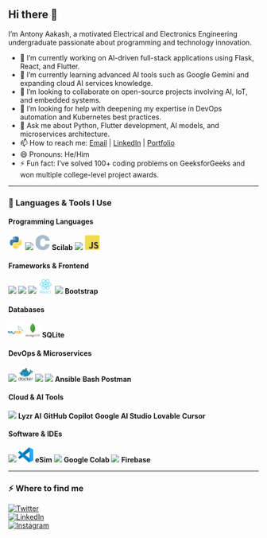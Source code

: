 ## Hi there 👋

I’m Antony Aakash, a motivated Electrical and Electronics Engineering undergraduate passionate about programming and technology innovation. 

- 🔭 I’m currently working on AI-driven full-stack applications using Flask, React, and Flutter.
- 🌱 I’m currently learning advanced AI tools such as Google Gemini and expanding cloud AI services knowledge.
- 👯 I’m looking to collaborate on open-source projects involving AI, IoT, and embedded systems.
- 🤔 I’m looking for help with deepening my expertise in DevOps automation and Kubernetes best practices.
- 💬 Ask me about Python, Flutter development, AI models, and microservices architecture.
- 📫 How to reach me: [Email](mailto:aakash2005s@gmail.com) | [LinkedIn](https://www.linkedin.com/in/antony-aakash-s) | [Portfolio](https://www.aakashas25.github.io/antony-aakash-s/)
- 😄 Pronouns: He/Him
- ⚡ Fun fact: I’ve solved 100+ coding problems on GeeksforGeeks and won multiple college-level project awards.

---

### 🚀 Languages & Tools I Use

#### Programming Languages  
<a href="https://www.python.org/" target="_blank"><img src="https://raw.githubusercontent.com/devicons/devicon/master/icons/python/python-original.svg" width="30" /></a>
<a href="https://dart.dev/" target="_blank"><img src="https://www.vectorlogo.zone/logos/dartlang/dartlang-icon.svg" width="30" /></a>
<a href="https://en.cppreference.com/w/" target="_blank"><img src="https://raw.githubusercontent.com/devicons/devicon/master/icons/c/c-original.svg" width="30" /></a>
**Scilab**
<a href="https://www.mathworks.com/products/matlab.html" target="_blank"><img src="https://upload.wikimedia.org/wikipedia/commons/2/21/Matlab_Logo.png" width="30" /></a>
<a href="https://developer.mozilla.org/en-US/docs/Web/JavaScript" target="_blank"><img src="https://raw.githubusercontent.com/devicons/devicon/master/icons/javascript/javascript-original.svg" width="30" /></a>

#### Frameworks & Frontend  
<a href="https://flutter.dev/" target="_blank"><img src="https://www.vectorlogo.zone/logos/flutterio/flutterio-icon.svg" width="30" /></a>
<a href="https://www.djangoproject.com/" target="_blank"><img src="https://cdn.worldvectorlogo.com/logos/django.svg" width="30" /></a>
<a href="https://flask.palletsprojects.com/" target="_blank"><img src="https://www.vectorlogo.zone/logos/pocoo_flask/pocoo_flask-icon.svg" width="30" /></a>
<a href="https://reactjs.org/" target="_blank"><img src="https://raw.githubusercontent.com/devicons/devicon/master/icons/react/react-original-wordmark.svg" width="30" /></a>
<a href="https://tailwindcss.com/" target="_blank"><img src="https://www.vectorlogo.zone/logos/tailwindcss/tailwindcss-icon.svg" width="30" /></a>
**Bootstrap**

#### Databases  
<a href="https://www.mysql.com/" target="_blank"><img src="https://raw.githubusercontent.com/devicons/devicon/master/icons/mysql/mysql-original-wordmark.svg" width="30" /></a>
<a href="https://www.mongodb.com/" target="_blank"><img src="https://raw.githubusercontent.com/devicons/devicon/master/icons/mongodb/mongodb-original-wordmark.svg" width="30" /></a>
**SQLite**

#### DevOps & Microservices  
<a href="https://www.jenkins.io/" target="_blank"><img src="https://www.vectorlogo.zone/logos/jenkins/jenkins-icon.svg" width="30" /></a>
<a href="https://www.docker.com/" target="_blank"><img src="https://raw.githubusercontent.com/devicons/devicon/master/icons/docker/docker-original-wordmark.svg" width="30" /></a>
<a href="https://kubernetes.io/" target="_blank"><img src="https://www.vectorlogo.zone/logos/kubernetes/kubernetes-icon.svg" width="30" /></a>
<a href="https://helm.sh/" target="_blank"><img src="https://helm.sh/img/helm.svg" width="30" /></a>
**Ansible**
**Bash**
**Postman**

#### Cloud & AI Tools  
<a href="https://azure.microsoft.com/" target="_blank"><img src="https://www.vectorlogo.zone/logos/microsoft_azure/microsoft_azure-icon.svg" width="30" /></a>
**Lyzr AI**
**GitHub Copilot**
**Google AI Studio**
**Lovable**
**Cursor**

#### Software & IDEs  
<a href="https://www.jetbrains.com/pycharm/" target="_blank"><img src="https://upload.wikimedia.org/wikipedia/commons/1/1f/PyCharm_Icon.svg" width="30" /></a>
<a href="https://code.visualstudio.com/" target="_blank"><img src="https://raw.githubusercontent.com/devicons/devicon/master/icons/vscode/vscode-original.svg" width="30" /></a>
**eSim**
<a href="https://jupyter.org/" target="_blank"><img src="https://jupyter.org/assets/nav_logo.svg" width="30" /></a>
**Google Colab**
<a href="https://www.autodesk.com/products/autocad/overview" target="_blank"><img src="https://upload.wikimedia.org/wikipedia/commons/7/7a/Autodesk_AutoCAD_Logo.svg" width="30" /></a>
**Firebase**




---

### ⚡️ Where to find me

[![Twitter](https://img.shields.io/badge/twitter-x?style=for-the-badge&logo=x&logoColor=white&color=%230f1419)](https://x.com/AakashAS22)  
[![LinkedIn](https://img.shields.io/badge/linkedin-logo?style=for-the-badge&logo=linkedin&logoColor=white&color=%230a77b6)](https://www.linkedin.com/in/antony-aakash-s)  
[![Instagram](https://img.shields.io/badge/instagram-logo?style=for-the-badge&logo=instagram&logoColor=white&color=%23F35369)](https://www.instagram.com/_aakash_22_)
